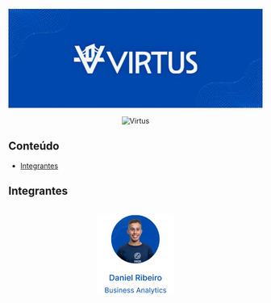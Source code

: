 ![Virtus](Imagens/VIRTUS%20GITHUB%20BACKGROUND.png)

<p align="center">
<img src="https://readme-typing-svg.demolab.com?font=Inter&pause=1000&color=004AAD&center=true&vCenter=true&width=702&lines=Bem-vindo(a)+a+Virtus!;Onde+empoderamos+voc%C3%AA+com+conhecimento+jur%C3%ADdico" alt="Virtus" />
</p>


## Conteúdo
- [Integrantes](#integrantes)

## Integrantes
<br>
<div align="center">
<a><img src="Imagens/Daniel%20Ribeiro.png"></a>
</div>